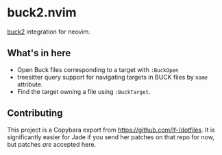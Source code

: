# buck2.nvim

[buck2] integration for neovim.

## What's in here

- Open Buck files corresponding to a target with `:BuckOpen`
- treesitter query support for navigating targets in BUCK files by `name`
  attribute.
- Find the target owning a file using `:BuckTarget`.

[buck2]: https://buck2.build

## Contributing

This project is a Copybara export from <https://github.com/lf-/dotfiles>.
It is significantly easier for Jade if you send her patches on that repo for now, but patches *are* accepted here.
